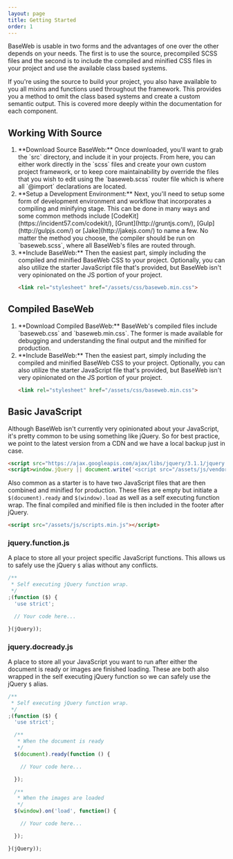 ```yaml
---
layout: page
title: Getting Started
order: 1
---
```


BaseWeb is usable in two forms and the advantages of one over the other depends on your needs. The first is to use the source, precompiled SCSS files and the second is to include the compiled and minified CSS files in your project and use the available class based systems.

If you're using the source to build your project, you also have available to you all mixins and functions used throughout the framework. This provides you a method to omit the class based systems and create a custom semantic output. This is covered more deeply within the documentation for each component.

## Working With Source

<ol class="list list-docs numbered">
<li markdown="1">
**Download Source BaseWeb:** Once downloaded, you'll want to grab the `src` directory, and include it in your projects. From here, you can either work directly in the `scss` files and create your own custom project framework, or to keep core maintainability by override the files that you wish to edit using the `baseweb.scss` router file which is where all `@import` declarations are located.
</li>
<li markdown="1">
**Setup a Development Environment:** Next, you'll need to setup some form of development environment and workflow that incorporates a compiling and minifying stage. This can be done in many ways and some common methods include [CodeKit](https://incident57.com/codekit/), [Grunt](http://gruntjs.com/), [Gulp](http://gulpjs.com/) or [Jake](http://jakejs.com/) to name a few. No matter the method you choose, the compiler should be run on `baseweb.scss`, where all BaseWeb's files are routed through.
</li>
<li markdown="1">
**Include BaseWeb:** Then the easiest part, simply including the compiled and minified BaseWeb CSS to your project. Optionally, you can also utilize the starter JavaScript file that's provided, but BaseWeb isn't very opinionated on the JS portion of your project.

```html
<link rel="stylesheet" href="/assets/css/baseweb.min.css">
```
</li>
</ol>

## Compiled BaseWeb

<ol class="list list-docs numbered">
<li markdown="1">
**Download Compiled BaseWeb:** BaseWeb's compiled files include `baseweb.css` and `baseweb.min.css`. The former is made available for debugging and understanding the final output and the minified for production.
</li>
<li markdown="1">
**Include BaseWeb:** Then the easiest part, simply including the compiled and minified BaseWeb CSS to your project. Optionally, you can also utilize the starter JavaScript file that's provided, but BaseWeb isn't very opinionated on the JS portion of your project.

```html
<link rel="stylesheet" href="/assets/css/baseweb.min.css">
```
</li>
</ol>

## Basic JavaScript

Although BaseWeb isn't currently very opinionated about your JavaScript, it's pretty common to be using something like jQuery. So for best practice, we point to the latest version from a CDN and we have a local backup just in case.

```html
<script src="https://ajax.googleapis.com/ajax/libs/jquery/3.1.1/jquery.min.js"></script>
<script>window.jQuery || document.write('<script src="/assets/js/vendor/jquery.min.js"><\/script>')</script>
```

Also common as a starter is to have two JavaScript files that are then combined and minified for production. These files are empty but initiate a `$(document).ready` and `$(window).load` as well as a self executing function wrap. The final compiled and minified file is then included in the footer after jQuery.


```html
<script src="/assets/js/scripts.min.js"></script>
```

### jquery.function.js

A place to store all your project specific JavaScript functions. This allows us to safely use the jQuery `$` alias without any conflicts.

```js
/**
 * Self executing jQuery function wrap.
 */
;(function ($) {
  'use strict';

  // Your code here...

}(jQuery));
```

### jquery.docready.js

A place to store all your JavaScript you want to run after either the document is ready or images are finished loading. These are both also wrapped in the self executing jQuery function so we can safely use the jQuery `$` alias.

```js
/**
 * Self executing jQuery function wrap.
 */
;(function ($) {
  'use strict';

  /**
   * When the document is ready
   */
  $(document).ready(function () {

    // Your code here...

  });

  /**
   * When the images are loaded
   */
  $(window).on('load', function() {

    // Your code here...

  });

}(jQuery));
```
